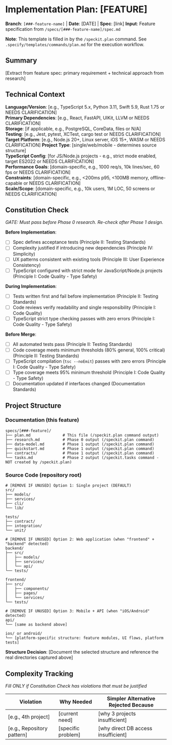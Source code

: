 # Implementation Plan: [FEATURE]

**Branch**: `[###-feature-name]` | **Date**: [DATE] | **Spec**: [link]
**Input**: Feature specification from `/specs/[###-feature-name]/spec.md`

**Note**: This template is filled in by the `/speckit.plan` command. See `.specify/templates/commands/plan.md` for the execution workflow.

## Summary

[Extract from feature spec: primary requirement + technical approach from research]

## Technical Context

<!--
  ACTION REQUIRED: Replace the content in this section with the technical details
  for the project. The structure here is presented in advisory capacity to guide
  the iteration process.
-->

**Language/Version**: [e.g., TypeScript 5.x, Python 3.11, Swift 5.9, Rust 1.75 or NEEDS CLARIFICATION]  
**Primary Dependencies**: [e.g., React, FastAPI, UIKit, LLVM or NEEDS CLARIFICATION]  
**Storage**: [if applicable, e.g., PostgreSQL, CoreData, files or N/A]  
**Testing**: [e.g., Jest, pytest, XCTest, cargo test or NEEDS CLARIFICATION]  
**Target Platform**: [e.g., Node.js 20+, Linux server, iOS 15+, WASM or NEEDS CLARIFICATION]
**Project Type**: [single/web/mobile - determines source structure]  
**TypeScript Config**: [for JS/Node.js projects - e.g., strict mode enabled, target ES2022 or NEEDS CLARIFICATION]  
**Performance Goals**: [domain-specific, e.g., 1000 req/s, 10k lines/sec, 60 fps or NEEDS CLARIFICATION]  
**Constraints**: [domain-specific, e.g., <200ms p95, <100MB memory, offline-capable or NEEDS CLARIFICATION]  
**Scale/Scope**: [domain-specific, e.g., 10k users, 1M LOC, 50 screens or NEEDS CLARIFICATION]

## Constitution Check

*GATE: Must pass before Phase 0 research. Re-check after Phase 1 design.*

**Before Implementation**:

- [ ] Spec defines acceptance tests (Principle II: Testing Standards)
- [ ] Complexity justified if introducing new dependencies (Principle IV: Simplicity)
- [ ] UX patterns consistent with existing tools (Principle III: User Experience Consistency)
- [ ] TypeScript configured with strict mode for JavaScript/Node.js projects (Principle I: Code Quality - Type Safety)

**During Implementation**:

- [ ] Tests written first and fail before implementation (Principle II: Testing Standards)
- [ ] Code reviews verify readability and single responsibility (Principle I: Code Quality)
- [ ] TypeScript strict type checking passes with zero errors (Principle I: Code Quality - Type Safety)

**Before Merge**:

- [ ] All automated tests pass (Principle II: Testing Standards)
- [ ] Code coverage meets minimum thresholds (80% general, 100% critical) (Principle II: Testing Standards)
- [ ] TypeScript compilation (`tsc --noEmit`) passes with zero errors (Principle I: Code Quality - Type Safety)
- [ ] Type coverage meets 95% minimum threshold (Principle I: Code Quality - Type Safety)
- [ ] Documentation updated if interfaces changed (Documentation Standards)

## Project Structure

### Documentation (this feature)

```
specs/[###-feature]/
├── plan.md              # This file (/speckit.plan command output)
├── research.md          # Phase 0 output (/speckit.plan command)
├── data-model.md        # Phase 1 output (/speckit.plan command)
├── quickstart.md        # Phase 1 output (/speckit.plan command)
├── contracts/           # Phase 1 output (/speckit.plan command)
└── tasks.md             # Phase 2 output (/speckit.tasks command - NOT created by /speckit.plan)
```

### Source Code (repository root)
<!--
  ACTION REQUIRED: Replace the placeholder tree below with the concrete layout
  for this feature. Delete unused options and expand the chosen structure with
  real paths (e.g., apps/admin, packages/something). The delivered plan must
  not include Option labels.
-->

```
# [REMOVE IF UNUSED] Option 1: Single project (DEFAULT)
src/
├── models/
├── services/
├── cli/
└── lib/

tests/
├── contract/
├── integration/
└── unit/

# [REMOVE IF UNUSED] Option 2: Web application (when "frontend" + "backend" detected)
backend/
├── src/
│   ├── models/
│   ├── services/
│   └── api/
└── tests/

frontend/
├── src/
│   ├── components/
│   ├── pages/
│   └── services/
└── tests/

# [REMOVE IF UNUSED] Option 3: Mobile + API (when "iOS/Android" detected)
api/
└── [same as backend above]

ios/ or android/
└── [platform-specific structure: feature modules, UI flows, platform tests]
```

**Structure Decision**: [Document the selected structure and reference the real
directories captured above]

## Complexity Tracking

*Fill ONLY if Constitution Check has violations that must be justified*

| Violation | Why Needed | Simpler Alternative Rejected Because |
|-----------|------------|-------------------------------------|
| [e.g., 4th project] | [current need] | [why 3 projects insufficient] |
| [e.g., Repository pattern] | [specific problem] | [why direct DB access insufficient] |

